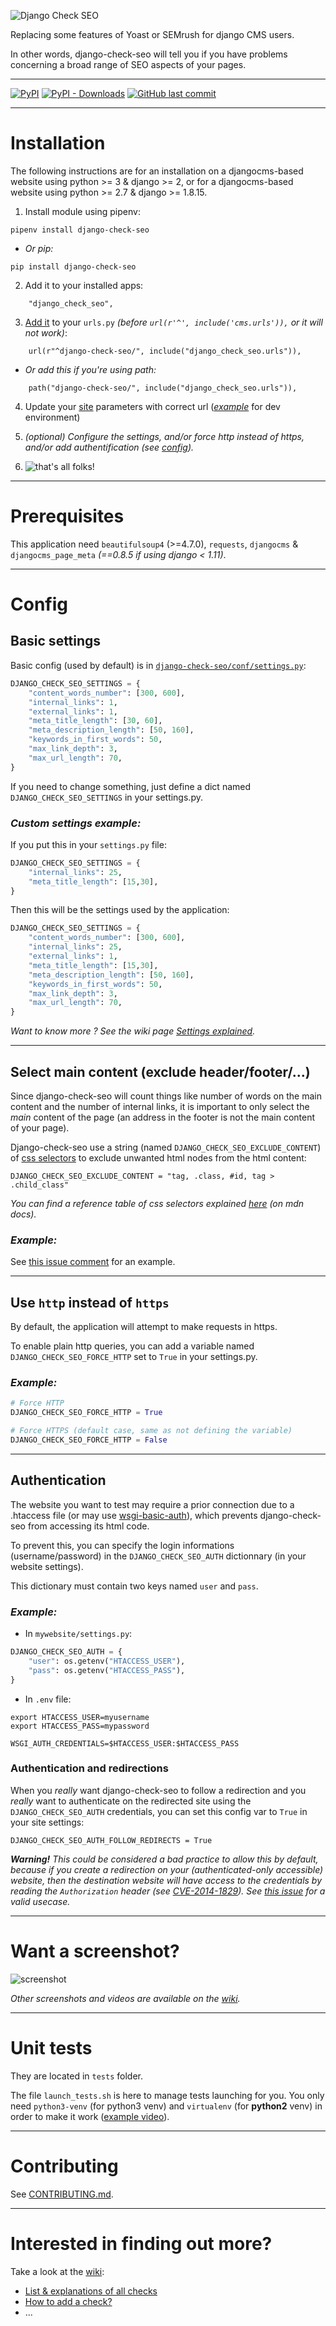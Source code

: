 ![Django Check SEO](https://user-images.githubusercontent.com/45763865/69130297-8def1800-0ab0-11ea-8e3f-973e0f97a080.png)

Replacing some features of Yoast or SEMrush for django CMS users.

In other words, django-check-seo will tell you if you have problems concerning a broad range of SEO aspects of your pages.

----

[![PyPI](https://img.shields.io/pypi/v/django-check-seo?color=%232a2)](https://pypi.org/project/django-check-seo/) [![PyPI - Downloads](https://img.shields.io/pypi/dm/django-check-seo?color=%232a2)](https://pypi.org/project/django-check-seo/) [![GitHub last commit](https://img.shields.io/github/last-commit/kapt-labs/django-check-seo)](https://github.com/kapt-labs/django-check-seo)

----

# Installation

The following instructions are for an installation on a djangocms-based website using python >= 3 & django >= 2, or for a djangocms-based website using python >= 2.7 & django >= 1.8.15.

 1. Install module using pipenv:
 ```
 pipenv install django-check-seo
 ```
 * *Or pip:*
 ```
 pip install django-check-seo
 ```
 2. Add it to your installed apps:
 ```
     "django_check_seo",
 ```
 3. [Add it](https://user-images.githubusercontent.com/45763865/72879105-83453f00-3cfc-11ea-8f1f-933ce7af4964.png) to your `urls.py` *(before `url(r'^', include('cms.urls')),` or it will not work)*:
 ```
     url(r"^django-check-seo/", include("django_check_seo.urls")),
 ```
 * *Or add this if you're using path:*
 ```
     path("django-check-seo/", include("django_check_seo.urls")),
 ```
 4. Update your [site](https://i.imgur.com/pNRsKs7.png) parameters with correct url (*[example](https://i.imgur.com/IedF3xE.png)* for dev environment)

 5. *(optional) Configure the settings, and/or force http instead of https, and/or add authentification (see [config](#config)).*

 6. ![that's all folks!](https://i.imgur.com/o2Tcd2E.png)

----

# Prerequisites

This application need `beautifulsoup4` (>=4.7.0), `requests`, `djangocms` & `djangocms_page_meta` *(==0.8.5 if using django < 1.11)*.

----

# Config

## Basic settings

Basic config (used by default) is in [`django-check-seo/conf/settings.py`](https://github.com/kapt-labs/django-check-seo/blob/master/django_check_seo/conf/settings.py#L5-L15):
```python
DJANGO_CHECK_SEO_SETTINGS = {
    "content_words_number": [300, 600],
    "internal_links": 1,
    "external_links": 1,
    "meta_title_length": [30, 60],
    "meta_description_length": [50, 160],
    "keywords_in_first_words": 50,
    "max_link_depth": 3,
    "max_url_length": 70,
}
```

If you need to change something, just define a dict named `DJANGO_CHECK_SEO_SETTINGS` in your settings.py.

### *Custom settings example:*

If you put this in your `settings.py` file:

```python
DJANGO_CHECK_SEO_SETTINGS = {
    "internal_links": 25,
    "meta_title_length": [15,30],
}
```

Then this will be the settings used by the application:

```python
DJANGO_CHECK_SEO_SETTINGS = {
    "content_words_number": [300, 600],
    "internal_links": 25,
    "external_links": 1,
    "meta_title_length": [15,30],
    "meta_description_length": [50, 160],
    "keywords_in_first_words": 50,
    "max_link_depth": 3,
    "max_url_length": 70,
}
```

*Want to know more ? See the wiki page [Settings explained](https://github.com/kapt-labs/django-check-seo/wiki/Settings-explained).*

----

## Select main content (exclude header/footer/...)

Since django-check-seo will count things like number of words on the main content and the number of internal links, it is important to only select the *main* content of the page (an address in the footer is not the main content of your page).

Django-check-seo use a string (named `DJANGO_CHECK_SEO_EXCLUDE_CONTENT`) of [css selectors](https://developer.mozilla.org/en-US/docs/Web/CSS/CSS_Selectors) to exclude unwanted html nodes from the html content:

```
DJANGO_CHECK_SEO_EXCLUDE_CONTENT = "tag, .class, #id, tag > .child_class"
```

*You can find a reference table of css selectors explained [here](https://developer.mozilla.org/en-US/docs/Learn/CSS/Building_blocks/Selectors#Reference_table_of_selectors) (on mdn docs).*

### *Example:*

See [this issue comment](https://github.com/kapt-labs/django-check-seo/issues/35#issuecomment-593429870) for an example.

----

## Use `http` instead of `https`

By default, the application will attempt to make requests in https.

To enable plain http queries, you can add a variable named `DJANGO_CHECK_SEO_FORCE_HTTP` set to `True` in your settings.py.

### *Example:*

```python
# Force HTTP
DJANGO_CHECK_SEO_FORCE_HTTP = True

# Force HTTPS (default case, same as not defining the variable)
DJANGO_CHECK_SEO_FORCE_HTTP = False
```

----

## Authentication

The website you want to test may require a prior connection due to a .htaccess file (or may use [wsgi-basic-auth](https://github.com/mvantellingen/wsgi-basic-auth)), which prevents django-check-seo from accessing its html code.

To prevent this, you can specify the login informations (username/password) in the `DJANGO_CHECK_SEO_AUTH` dictionnary (in your website settings).

This dictionary must contain two keys named `user` and `pass`.

### *Example:*

 * In `mywebsite/settings.py`:
 ```python
 DJANGO_CHECK_SEO_AUTH = {
     "user": os.getenv("HTACCESS_USER"),
     "pass": os.getenv("HTACCESS_PASS"),
 }
 ```

 * In `.env` file:
 ```
 export HTACCESS_USER=myusername
 export HTACCESS_PASS=mypassword

 WSGI_AUTH_CREDENTIALS=$HTACCESS_USER:$HTACCESS_PASS
 ```

### Authentication and redirections

When you _really_ want django-check-seo to follow a redirection and you _really_ want to authenticate on the redirected site using the `DJANGO_CHECK_SEO_AUTH` credentials, you can set this config var to `True` in your site settings:

```
DJANGO_CHECK_SEO_AUTH_FOLLOW_REDIRECTS = True
```

***Warning!** This could be considered a bad practice to allow this by default, because if you create a redirection on your (authenticated-only accessible) website, then the destination website will have access to the credentials by reading the `Authorization` header (see [CVE-2014-1829](https://nvd.nist.gov/vuln/detail/CVE-2014-1829)). See [this issue](https://github.com/kapt-labs/django-check-seo/issues/43#issue-839650874) for a valid usecase.*

----

# Want a screenshot?

![screenshot](https://i.imgur.com/hJGDvtw.png)

*Other screenshots and videos are available on the [wiki](https://github.com/kapt-labs/django-check-seo/wiki/Medias).*

----

# Unit tests

They are located in `tests` folder.

The file `launch_tests.sh` is here to manage tests launching for you. You only need `python3-venv` (for python3 venv) and `virtualenv` (for **python2** venv) in order to make it work ([example video](https://up.l3m.in/files/1584462369-launch_tests.webm)).

----

# Contributing

See [CONTRIBUTING.md](CONTRIBUTING.md).

----

# Interested in finding out more?

Take a look at the [wiki](https://github.com/kapt-labs/django-check-seo/wiki/):

 * [List & explanations of all checks](https://github.com/kapt-labs/django-check-seo/wiki/Description-of-the-checks)
 * [How to add a check?](https://github.com/kapt-labs/django-check-seo/wiki/How-to-add-a-check%3F)
 * ...
